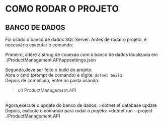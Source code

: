 # COMO RODAR O PROJETO

## BANCO DE DADOS
Foi usado o banco de dados SQL Server. Antes de rodar o projeto, é necessário executar o comando:

Primeiro, altere a string de conexão com o banco de dados localizada em .\ProductManagement.API\appsettings.json

Segundo,deve ser feito o build do projeto. 
<br>
Abra o cmd (prompt de comando) e digite:
`dotnet build`
<br>
Depois de compilado, entre na pasta usando:
>cd ProductManagement.API
<br>
Agora,execute o update do banco de dados:
>dotnet ef database update
Depois, execute o comando para rodar o projeto:
>dotnet run --project ./ProductManagement.API
